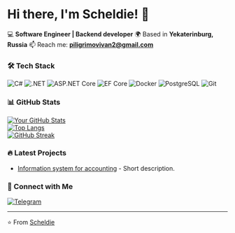 # Hi there, I'm **Scheldie!** 👋

💻 **Software Engineer | Backend developer**
🌍 Based in **Yekaterinburg, Russia**
📫 Reach me: **piligrimovivan2@gmail.com**  

### 🛠️ Tech Stack
![C#](https://img.shields.io/badge/C%23-239120?style=for-the-badge&logo=c-sharp&logoColor=white)
![.NET](https://img.shields.io/badge/.NET-512BD4?style=for-the-badge&logo=dotnet&logoColor=white)
![ASP.NET Core](https://img.shields.io/badge/ASP.NET_Core-512BD4?style=for-the-badge&logo=.net&logoColor=white)
![EF Core](https://img.shields.io/badge/Entity_Framework_Core-512BD4?style=for-the-badge&logo=.net&logoColor=white)
![Docker](https://img.shields.io/badge/Docker-2496ED?style=for-the-badge&logo=docker&logoColor=white)
![PostgreSQL](https://img.shields.io/badge/PostgreSQL-4169E1?style=for-the-badge&logo=postgresql&logoColor=white)
![Git](https://img.shields.io/badge/Git-F05032?style=for-the-badge&logo=git&logoColor=white)

### 📊 GitHub Stats
[![Your GitHub Stats](https://github-readme-stats.vercel.app/api?username=Scheldie&show_icons=true&theme=radical)](https://github.com/Scheldie)  
[![Top Langs](https://github-readme-stats.vercel.app/api/top-langs/?username=Scheldie&layout=compact&theme=radical)](https://github.com/Scheldie)  
[![GitHub Streak](https://streak-stats.demolab.com?user=Scheldie&theme=radical)](https://git.io/streak-stats)  

### 🔥 Latest Projects
- [Information system for accounting](https://github.com/Scheldie/CSHARP-WinFroms-Information-system-for-accounting-of-goods-) - Short description.


### 🤝 Connect with Me
[![Telegram](https://img.shields.io/badge/Telegram-2CA5E0?style=flat&logo=telegram&logoColor=white)](https://t.me/shizxid2)

---

⭐ From [Scheldie](https://github.com/Scheldie)

